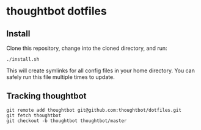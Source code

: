 thoughtbot dotfiles
===================

Install
-------

Clone this repository, change into the cloned directory, and run:

    ./install.sh

This will create symlinks for all config files in your home directory. You can
safely run this file multiple times to update.

Tracking thoughtbot
-------------------

    git remote add thoughtbot git@github.com:thoughtbot/dotfiles.git
    git fetch thoughtbot
    git checkout -b thoughtbot thoughtbot/master
